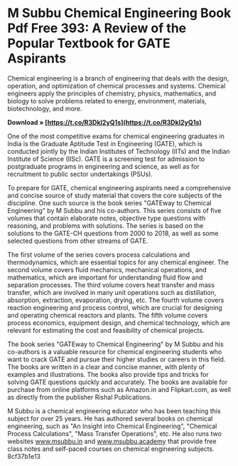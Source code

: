 
 
# M Subbu Chemical Engineering Book Pdf Free 393: A Review of the Popular Textbook for GATE Aspirants
 
Chemical engineering is a branch of engineering that deals with the design, operation, and optimization of chemical processes and systems. Chemical engineers apply the principles of chemistry, physics, mathematics, and biology to solve problems related to energy, environment, materials, biotechnology, and more.
 
**Download » [https://t.co/R3DkI2yQ1s](https://t.co/R3DkI2yQ1s)**


 
One of the most competitive exams for chemical engineering graduates in India is the Graduate Aptitude Test in Engineering (GATE), which is conducted jointly by the Indian Institutes of Technology (IITs) and the Indian Institute of Science (IISc). GATE is a screening test for admission to postgraduate programs in engineering and science, as well as for recruitment to public sector undertakings (PSUs).
 
To prepare for GATE, chemical engineering aspirants need a comprehensive and concise source of study material that covers the core subjects of the discipline. One such source is the book series "GATEway to Chemical Engineering" by M Subbu and his co-authors. This series consists of five volumes that contain elaborate notes, objective type questions with reasoning, and problems with solutions. The series is based on the solutions to the GATE-CH questions from 2000 to 2018, as well as some selected questions from other streams of GATE.
 
The first volume of the series covers process calculations and thermodynamics, which are essential topics for any chemical engineer. The second volume covers fluid mechanics, mechanical operations, and mathematics, which are important for understanding fluid flow and separation processes. The third volume covers heat transfer and mass transfer, which are involved in many unit operations such as distillation, absorption, extraction, evaporation, drying, etc. The fourth volume covers reaction engineering and process control, which are crucial for designing and operating chemical reactors and plants. The fifth volume covers process economics, equipment design, and chemical technology, which are relevant for estimating the cost and feasibility of chemical projects.
 
The book series "GATEway to Chemical Engineering" by M Subbu and his co-authors is a valuable resource for chemical engineering students who want to crack GATE and pursue their higher studies or careers in this field. The books are written in a clear and concise manner, with plenty of examples and illustrations. The books also provide tips and tricks for solving GATE questions quickly and accurately. The books are available for purchase from online platforms such as Amazon.in and Flipkart.com, as well as directly from the publisher Rishal Publications.
 
M Subbu is a chemical engineering educator who has been teaching this subject for over 25 years. He has authored several books on chemical engineering, such as "An Insight into Chemical Engineering", "Chemical Process Calculations", "Mass Transfer Operations", etc. He also runs two websites www.msubbu.in and www.msubbu.academy that provide free class notes and self-paced courses on chemical engineering subjects.
 8cf37b1e13
 
